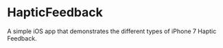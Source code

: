 # HapticFeedback
A simple iOS app that demonstrates the different types of iPhone 7 Haptic Feedback. 
